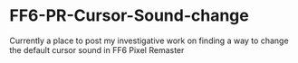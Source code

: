 # FF6-PR-Cursor-Sound-change
Currently a place to post my investigative work on finding a way to change the default cursor sound in FF6 Pixel Remaster
